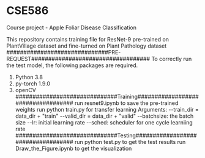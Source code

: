# CSE586
Course project - Apple Foliar Disease Classification

This repository contains training file for ResNet-9 pre-trained on PlantVillage dataset and fine-turned on Plant Pathology dataset
##############################PRE-REQUEST###################################
To correctly run the test model, the following packages are required.
1.	Python 3.8
2.	py-torch 1.9.0
3.	openCV
##############################Training###################################
run resnet9.ipynb to save the pre-trained weights
run python train.py for transfer learning
Arguments:
--train_dir = data_dir + "train"
--valid_dir = data_dir + "valid"
--batchsize: the batch size
--lr: initial learning rate
--sched: scheduler for one cycle learniing rate
##############################Testing###################################
run python test.py to get the test results
run Draw_the_Figure.ipynb to get the visualization

